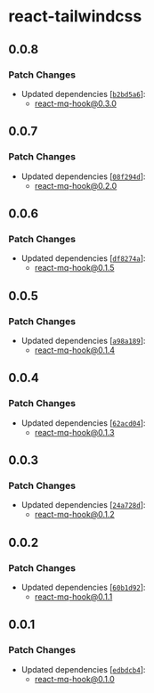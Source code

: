 # react-tailwindcss

## 0.0.8

### Patch Changes

- Updated dependencies [[`b2bd5a6`](https://github.com/ethan-heo/mq/commit/b2bd5a64507d03204f6c8f35363914afec15ae04)]:
    - react-mq-hook@0.3.0

## 0.0.7

### Patch Changes

- Updated dependencies [[`08f294d`](https://github.com/ethan-heo/mq/commit/08f294dee9acfa589ce34d3431d8af68543fae0f)]:
    - react-mq-hook@0.2.0

## 0.0.6

### Patch Changes

- Updated dependencies [[`df8274a`](https://github.com/ethan-heo/mq/commit/df8274a3a5a1d7e346d31d8767a14f6fc252286e)]:
    - react-mq-hook@0.1.5

## 0.0.5

### Patch Changes

- Updated dependencies [[`a98a189`](https://github.com/ethan-heo/mq/commit/a98a1896e8a82a06cd00320ea09c89bdade51f66)]:
    - react-mq-hook@0.1.4

## 0.0.4

### Patch Changes

- Updated dependencies [[`62acd04`](https://github.com/ethan-heo/mq/commit/62acd046d7ad49135a368dd71c4dedd05fd10836)]:
    - react-mq-hook@0.1.3

## 0.0.3

### Patch Changes

- Updated dependencies [[`24a728d`](https://github.com/ethan-heo/mq/commit/24a728def7c6ca31a9f44fe0652747d2b62315cd)]:
    - react-mq-hook@0.1.2

## 0.0.2

### Patch Changes

- Updated dependencies [[`60b1d92`](https://github.com/ethan-heo/mq/commit/60b1d92154b0cc0fccb835f8af2e013df9bff8b9)]:
    - react-mq-hook@0.1.1

## 0.0.1

### Patch Changes

- Updated dependencies [[`edbdcb4`](https://github.com/ethan-heo/mq/commit/edbdcb47b352778d6ec668c6d893c969f66a9a53)]:
    - react-mq-hook@0.1.0
